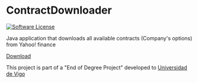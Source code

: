 # ContractDownloader
[![Software License](https://img.shields.io/badge/license-MIT-brightgreen.svg?style=flat-square)](LICENSE)

Java application that downloads all available contracts (Company's options) from Yahoo! finance

[Download](https://github.com/yrodrigez/ContractDownloader/raw/master/out/artifacts/ContractDownloader_jar/ContractDownloader.jar)

This project is part of a "End of Degree Project" developed to  [Universidad de Vigo](http://www.uvigo.gal/uvigo_en/index.html)
